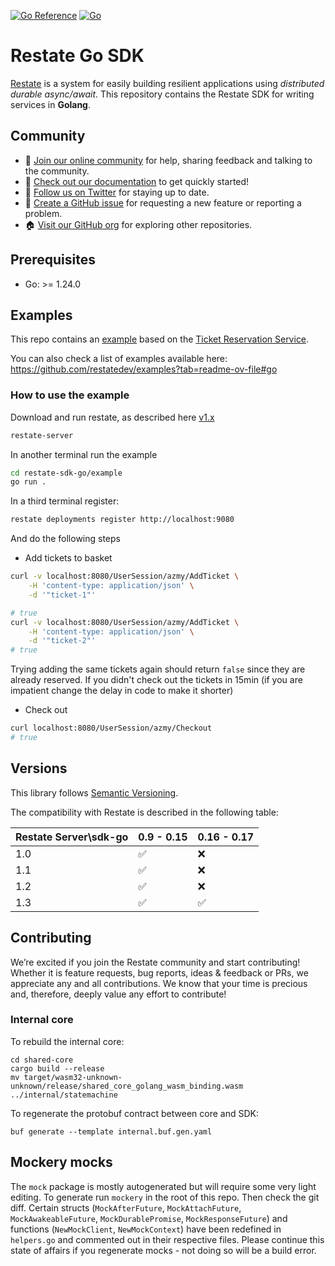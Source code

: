 [![Go Reference](https://pkg.go.dev/badge/github.com/restatedev/sdk-go.svg)](https://pkg.go.dev/github.com/restatedev/sdk-go)
[![Go](https://github.com/restatedev/sdk-go/actions/workflows/test.yaml/badge.svg)](https://github.com/restatedev/sdk-go/actions/workflows/test.yaml)

# Restate Go SDK

[Restate](https://restate.dev/) is a system for easily building resilient applications using *distributed durable async/await*. This repository contains the Restate SDK for writing services in **Golang**.

## Community

* 🤗️ [Join our online community](https://discord.gg/skW3AZ6uGd) for help, sharing feedback and talking to the community.
* 📖 [Check out our documentation](https://docs.restate.dev) to get quickly started!
* 📣 [Follow us on Twitter](https://twitter.com/restatedev) for staying up to date.
* 🙋 [Create a GitHub issue](https://github.com/restatedev/sdk-java/issues) for requesting a new feature or reporting a problem.
* 🏠 [Visit our GitHub org](https://github.com/restatedev) for exploring other repositories.

## Prerequisites
- Go: >= 1.24.0

## Examples

This repo contains an [example](examples) based on the [Ticket Reservation Service](https://github.com/restatedev/examples/tree/main/tutorials/tour-of-restate-go).

You can also check a list of examples available here: https://github.com/restatedev/examples?tab=readme-ov-file#go

### How to use the example

Download and run restate, as described here [v1.x](https://github.com/restatedev/restate/releases/)

```bash
restate-server
```

In another terminal run the example

```bash
cd restate-sdk-go/example
go run .
```

In a third terminal register:

```bash
restate deployments register http://localhost:9080
```

And do the following steps

- Add tickets to basket

```bash
curl -v localhost:8080/UserSession/azmy/AddTicket \
    -H 'content-type: application/json' \
    -d '"ticket-1"'

# true
curl -v localhost:8080/UserSession/azmy/AddTicket \
    -H 'content-type: application/json' \
    -d '"ticket-2"'
# true
```

Trying adding the same tickets again should return `false` since they are already reserved. If you didn't check out the tickets in 15min (if you are impatient change the delay in code to make it shorter)

- Check out

```bash
curl localhost:8080/UserSession/azmy/Checkout
# true
```

## Versions

This library follows [Semantic Versioning](https://semver.org/).

The compatibility with Restate is described in the following table:

| Restate Server\sdk-go | 0.9 - 0.15 | 0.16 - 0.17 |
|-----------------------|------------|-------------|
| 1.0                   | ✅          | ❌           |
| 1.1                   | ✅          | ❌           |
| 1.2                   | ✅          | ❌           |
| 1.3                   | ✅          | ✅           |

## Contributing

We’re excited if you join the Restate community and start contributing!
Whether it is feature requests, bug reports, ideas & feedback or PRs, we appreciate any and all contributions.
We know that your time is precious and, therefore, deeply value any effort to contribute!

### Internal core

To rebuild the internal core:

```shell
cd shared-core
cargo build --release
mv target/wasm32-unknown-unknown/release/shared_core_golang_wasm_binding.wasm ../internal/statemachine
```

To regenerate the protobuf contract between core and SDK:

```shell
buf generate --template internal.buf.gen.yaml
```

## Mockery mocks
The `mock` package is mostly autogenerated but will require some very light editing. To generate run `mockery` in the root of this repo. Then check the git diff.
Certain structs (`MockAfterFuture`, `MockAttachFuture`, `MockAwakeableFuture`, `MockDurablePromise`, `MockResponseFuture`) and functions (`NewMockClient`, `NewMockContext`)
have been redefined in `helpers.go` and commented out in their respective files. Please continue this state of affairs if you regenerate mocks - not doing so will be a build
error.
